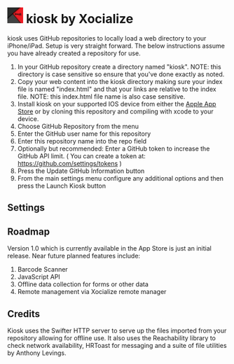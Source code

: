 # <img src="images/icon175x175.png" width="36" height="36"> kiosk by Xocialize

kiosk uses GitHub repositories to locally load a web directory to your iPhone/iPad.  Setup is very straight forward.  The below instructions assume you have already created a repository for use.

1. In your GitHub repository create a directory named "kiosk". NOTE: this directory is case sensitive so ensure that you've done exactly as noted.
2. Copy your web content into the kiosk directory making sure your index file is named "index.html" and that your links are relative to the index file.  NOTE: this index.html file name is also case sensitive. 
3. Install kiosk on your supported IOS device from either the [Apple App Store](https://itunes.apple.com/us/app/kiosk-by-xocialize/id977842461?ls=1&mt=8) or by cloning this repository and compiling with xcode to your device.
4. Choose GitHub Repository from the menu
4. Enter the GitHub user name for this repository
5. Enter this repository name into the repo field
6. Optionally but recommended: Enter a GitHub token to increase the GitHub API limit.  ( You can create a token at: https://github.com/settings/tokens )
7. Press the Update GitHub Information button
8. From the main settings menu configure any additional options and then press the Launch Kiosk button

## Settings

## Roadmap

Version 1.0 which is currently available in the App Store is just an initial release.  Near future planned features include:

1. Barcode Scanner
2. JavaScript API
3. Offline data collection for forms or other data
4. Remote management via Xocialize remote manager


## Credits

Kiosk uses the Swifter HTTP server to serve up the files imported from your repository allowing for offline use.  It also uses the Reachability library to check network availability, HRToast for messaging and a suite of file utilities by Anthony Levings.  
